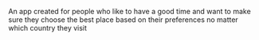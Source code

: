 An app created for people who like to have a good time and want to make sure they choose the best place based on their preferences no matter which country they visit